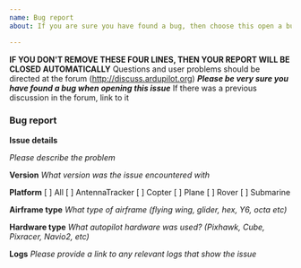 ```yaml
---
name: Bug report
about: If you are sure you have found a bug, then choose this open a bug report

---
```


**IF YOU DON'T REMOVE THESE FOUR LINES, THEN YOUR REPORT WILL BE CLOSED AUTOMATICALLY**
Questions and user problems should be directed at the forum (http://discuss.ardupilot.org)
_**Please be very sure you have found a bug when opening this issue**_
If there was a previous discussion in the forum, link to it

### Bug report

**Issue details**

_Please describe the problem_

**Version**
_What version was the issue encountered with_

**Platform**
[  ] All
[  ] AntennaTracker
[  ] Copter
[  ] Plane
[  ] Rover
[  ] Submarine

**Airframe type**
_What type of airframe (flying wing, glider, hex, Y6, octa etc)_

**Hardware type**
_What autopilot hardware was used? (Pixhawk, Cube, Pixracer, Navio2, etc)_

**Logs**
_Please provide a link to any relevant logs that show the issue_
